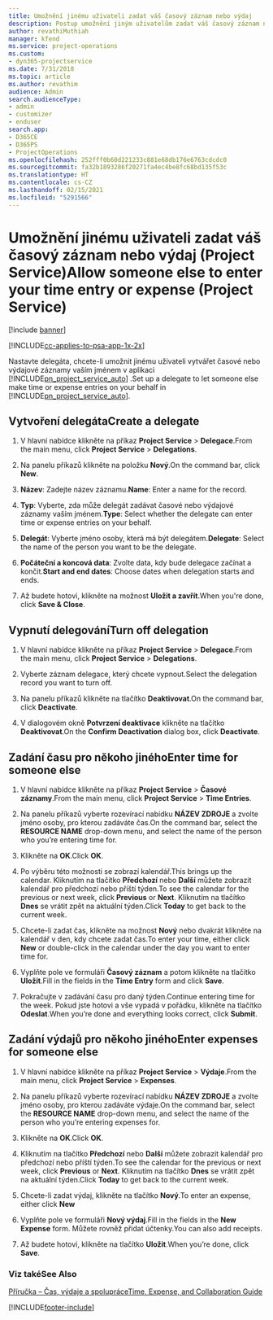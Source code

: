 ```yaml
---
title: Umožnění jinému uživateli zadat váš časový záznam nebo výdaj
description: Postup umožnění jiným uživatelům zadat váš časový záznam nebo výdaj v Project Service
author: revathiMuthiah
manager: kfend
ms.service: project-operations
ms.custom:
- dyn365-projectservice
ms.date: 7/31/2018
ms.topic: article
ms.author: revathim
audience: Admin
search.audienceType:
- admin
- customizer
- enduser
search.app:
- D365CE
- D365PS
- ProjectOperations
ms.openlocfilehash: 252fff0b60d221233c881e68db176e6763cdcdc0
ms.sourcegitcommit: fa32b1893286f20271fa4ec4be8fc68bd135f53c
ms.translationtype: HT
ms.contentlocale: cs-CZ
ms.lasthandoff: 02/15/2021
ms.locfileid: "5291566"
---
```

# <a name="allow-someone-else-to-enter-your-time-entry-or-expense-project-service"></a><span data-ttu-id="c0c05-103">Umožnění jinému uživateli zadat váš časový záznam nebo výdaj (Project Service)</span><span class="sxs-lookup"><span data-stu-id="c0c05-103">Allow someone else to enter your time entry or expense (Project Service)</span></span>

[!include [banner](../includes/psa-now-project-operations.md)]

[!INCLUDE[cc-applies-to-psa-app-1x-2x](../includes/cc-applies-to-psa-app-1x-2x.md)]

<span data-ttu-id="c0c05-104">Nastavte delegáta, chcete-li umožnit jinému uživateli vytvářet časové nebo výdajové záznamy vaším jménem v aplikaci [!INCLUDE[pn_project_service_auto](../includes/pn-project-service-auto.md)] .</span><span class="sxs-lookup"><span data-stu-id="c0c05-104">Set up a delegate to let someone else make time or expense entries on your behalf in [!INCLUDE[pn_project_service_auto](../includes/pn-project-service-auto.md)].</span></span>  
  
## <a name="create-a-delegate"></a><span data-ttu-id="c0c05-105">Vytvoření delegáta</span><span class="sxs-lookup"><span data-stu-id="c0c05-105">Create a delegate</span></span>  
  
1.  <span data-ttu-id="c0c05-106">V hlavní nabídce klikněte na příkaz **Project Service** > **Delegace**.</span><span class="sxs-lookup"><span data-stu-id="c0c05-106">From the main menu, click **Project Service** > **Delegations**.</span></span>  
  
2.  <span data-ttu-id="c0c05-107">Na panelu příkazů klikněte na položku **Nový**.</span><span class="sxs-lookup"><span data-stu-id="c0c05-107">On the command bar, click **New**.</span></span>  
  
3. <span data-ttu-id="c0c05-108">**Název**: Zadejte název záznamu.</span><span class="sxs-lookup"><span data-stu-id="c0c05-108">**Name**: Enter a name for the record.</span></span>  
  
4. <span data-ttu-id="c0c05-109">**Typ**: Vyberte, zda může delegát zadávat časové nebo výdajové záznamy vaším jménem.</span><span class="sxs-lookup"><span data-stu-id="c0c05-109">**Type**: Select whether the delegate can enter time or expense entries on your behalf.</span></span>  
  
5. <span data-ttu-id="c0c05-110">**Delegát**: Vyberte jméno osoby, která má být delegátem.</span><span class="sxs-lookup"><span data-stu-id="c0c05-110">**Delegate**: Select the name of the person you want to be the delegate.</span></span>  
  
6. <span data-ttu-id="c0c05-111">**Počáteční a koncová data**: Zvolte data, kdy bude delegace začínat a končit.</span><span class="sxs-lookup"><span data-stu-id="c0c05-111">**Start and end dates**: Choose dates when delegation starts and ends.</span></span>  
  
7.  <span data-ttu-id="c0c05-112">Až budete hotovi, klikněte na možnost **Uložit a zavřít**.</span><span class="sxs-lookup"><span data-stu-id="c0c05-112">When you're done, click **Save & Close**.</span></span>  
  
## <a name="turn-off-delegation"></a><span data-ttu-id="c0c05-113">Vypnutí delegování</span><span class="sxs-lookup"><span data-stu-id="c0c05-113">Turn off delegation</span></span>  
  
1.  <span data-ttu-id="c0c05-114">V hlavní nabídce klikněte na příkaz **Project Service** > **Delegace**.</span><span class="sxs-lookup"><span data-stu-id="c0c05-114">From the main menu, click **Project Service** > **Delegations**.</span></span>  
  
2.  <span data-ttu-id="c0c05-115">Vyberte záznam delegace, který chcete vypnout.</span><span class="sxs-lookup"><span data-stu-id="c0c05-115">Select the delegation record you want to turn off.</span></span>  
  
3.  <span data-ttu-id="c0c05-116">Na panelu příkazů klikněte na tlačítko **Deaktivovat**.</span><span class="sxs-lookup"><span data-stu-id="c0c05-116">On the command bar, click **Deactivate**.</span></span>  
  
4.  <span data-ttu-id="c0c05-117">V dialogovém okně **Potvrzení deaktivace** klikněte na tlačítko **Deaktivovat**.</span><span class="sxs-lookup"><span data-stu-id="c0c05-117">On the **Confirm Deactivation** dialog box, click **Deactivate**.</span></span>  
  
## <a name="enter-time-for-someone-else"></a><span data-ttu-id="c0c05-118">Zadání času pro někoho jiného</span><span class="sxs-lookup"><span data-stu-id="c0c05-118">Enter time for someone else</span></span>  
  
1.  <span data-ttu-id="c0c05-119">V hlavní nabídce klikněte na příkaz **Project Service** > **Časové záznamy**.</span><span class="sxs-lookup"><span data-stu-id="c0c05-119">From the main menu, click **Project Service** > **Time Entries**.</span></span>  
  
2.  <span data-ttu-id="c0c05-120">Na panelu příkazů vyberte rozevírací nabídku **NÁZEV ZDROJE** a zvolte jméno osoby, pro kterou zadáváte čas.</span><span class="sxs-lookup"><span data-stu-id="c0c05-120">On the command bar, select the **RESOURCE NAME** drop-down menu, and select the name of the person who you’re entering time for.</span></span>  
  
3.  <span data-ttu-id="c0c05-121">Klikněte na **OK**.</span><span class="sxs-lookup"><span data-stu-id="c0c05-121">Click **OK**.</span></span>  
  
4.  <span data-ttu-id="c0c05-122">Po výběru této možnosti se zobrazí kalendář.</span><span class="sxs-lookup"><span data-stu-id="c0c05-122">This brings up the calendar.</span></span> <span data-ttu-id="c0c05-123">Kliknutím na tlačítko **Předchozí** nebo **Další** můžete zobrazit kalendář pro předchozí nebo příští týden.</span><span class="sxs-lookup"><span data-stu-id="c0c05-123">To see the calendar for the previous or next week, click **Previous** or **Next**.</span></span> <span data-ttu-id="c0c05-124">Kliknutím na tlačítko **Dnes** se vrátit zpět na aktuální týden.</span><span class="sxs-lookup"><span data-stu-id="c0c05-124">Click **Today** to get back to the current week.</span></span>  
  
5.  <span data-ttu-id="c0c05-125">Chcete-li zadat čas, klikněte na možnost **Nový** nebo dvakrát klikněte na kalendář v den, kdy chcete zadat čas.</span><span class="sxs-lookup"><span data-stu-id="c0c05-125">To enter your time, either click **New** or double-click in the calendar under the day you want to enter time for.</span></span>  
  
6.  <span data-ttu-id="c0c05-126">Vyplňte pole ve formuláři **Časový záznam** a potom klikněte na tlačítko **Uložit**.</span><span class="sxs-lookup"><span data-stu-id="c0c05-126">Fill in the fields in the **Time Entry** form and click **Save**.</span></span>  
  
7.  <span data-ttu-id="c0c05-127">Pokračujte v zadávání času pro daný týden.</span><span class="sxs-lookup"><span data-stu-id="c0c05-127">Continue entering time for the week.</span></span> <span data-ttu-id="c0c05-128">Pokud jste hotovi a vše vypadá v pořádku, klikněte na tlačítko **Odeslat**.</span><span class="sxs-lookup"><span data-stu-id="c0c05-128">When you’re done and everything looks correct, click **Submit**.</span></span>  
  
## <a name="enter-expenses-for-someone-else"></a><span data-ttu-id="c0c05-129">Zadání výdajů pro někoho jiného</span><span class="sxs-lookup"><span data-stu-id="c0c05-129">Enter expenses for someone else</span></span>  
  
1.  <span data-ttu-id="c0c05-130">V hlavní nabídce klikněte na příkaz **Project Service** > **Výdaje**.</span><span class="sxs-lookup"><span data-stu-id="c0c05-130">From the main menu, click **Project Service** > **Expenses**.</span></span>  
  
2.  <span data-ttu-id="c0c05-131">Na panelu příkazů vyberte rozevírací nabídku **NÁZEV ZDROJE** a zvolte jméno osoby, pro kterou zadáváte výdaje.</span><span class="sxs-lookup"><span data-stu-id="c0c05-131">On the command bar, select the **RESOURCE NAME** drop-down menu, and select the name of the person who you’re entering expenses for.</span></span>  
  
3.  <span data-ttu-id="c0c05-132">Klikněte na **OK**.</span><span class="sxs-lookup"><span data-stu-id="c0c05-132">Click **OK**.</span></span>  
  
4.  <span data-ttu-id="c0c05-133">Kliknutím na tlačítko **Předchozí** nebo **Další** můžete zobrazit kalendář pro předchozí nebo příští týden.</span><span class="sxs-lookup"><span data-stu-id="c0c05-133">To see the calendar for the previous or next week, click **Previous** or **Next**.</span></span> <span data-ttu-id="c0c05-134">Kliknutím na tlačítko **Dnes** se vrátit zpět na aktuální týden.</span><span class="sxs-lookup"><span data-stu-id="c0c05-134">Click **Today** to get back to the current week.</span></span>  
  
5.  <span data-ttu-id="c0c05-135">Chcete-li zadat výdaj, klikněte na tlačítko **Nový**.</span><span class="sxs-lookup"><span data-stu-id="c0c05-135">To enter an expense, either click **New**</span></span>  
  
6.  <span data-ttu-id="c0c05-136">Vyplňte pole ve formuláři **Nový výdaj**.</span><span class="sxs-lookup"><span data-stu-id="c0c05-136">Fill in the fields in the **New Expense** form.</span></span> <span data-ttu-id="c0c05-137">Můžete rovněž přidat účtenky.</span><span class="sxs-lookup"><span data-stu-id="c0c05-137">You can also add receipts.</span></span>  
  
7.  <span data-ttu-id="c0c05-138">Až budete hotovi, klikněte na tlačítko **Uložit**.</span><span class="sxs-lookup"><span data-stu-id="c0c05-138">When you’re done, click **Save**.</span></span>  
  
### <a name="see-also"></a><span data-ttu-id="c0c05-139">Viz také</span><span class="sxs-lookup"><span data-stu-id="c0c05-139">See Also</span></span>  
 [<span data-ttu-id="c0c05-140">Příručka – Čas, výdaje a spolupráce</span><span class="sxs-lookup"><span data-stu-id="c0c05-140">Time, Expense, and Collaboration Guide</span></span>](../psa/time-expense-collaboration-guide.md)


[!INCLUDE[footer-include](../includes/footer-banner.md)]